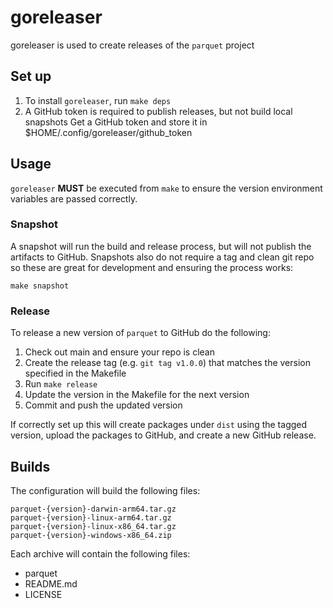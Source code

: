 # goreleaser

goreleaser is used to create releases of the `parquet` project

## Set up

1. To install `goreleaser`, run `make deps`
2. A GitHub token is required to publish releases, but not build local snapshots
  Get a GitHub token and store it in $HOME/.config/goreleaser/github_token

## Usage

`goreleaser` **MUST** be executed from `make` to ensure the version environment
variables are passed correctly.

### Snapshot

A snapshot will run the build and release process, but will not publish the
artifacts to GitHub. Snapshots also do not require a tag and clean git repo so
these are great for development and ensuring the process works:

```shell
make snapshot
```

### Release

To release a new version of `parquet` to GitHub do the following:

1. Check out main and ensure your repo is clean
2. Create the release tag (e.g. `git tag v1.0.0`) that matches the version
  specified in the Makefile
3. Run `make release`
4. Update the version in the Makefile for the next version
5. Commit and push the updated version

If correctly set up this will create packages under `dist` using the tagged
version, upload the packages to GitHub, and create a new GitHub release.

## Builds

The configuration will build the following files:

```text
parquet-{version}-darwin-arm64.tar.gz
parquet-{version}-linux-arm64.tar.gz
parquet-{version}-linux-x86_64.tar.gz
parquet-{version}-windows-x86_64.zip
```

Each archive will contain the following files:

* parquet
* README.md
* LICENSE
